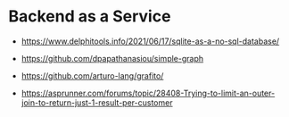 # Backend as a Service

- https://www.delphitools.info/2021/06/17/sqlite-as-a-no-sql-database/

- https://github.com/dpapathanasiou/simple-graph
- https://github.com/arturo-lang/grafito/
- https://asprunner.com/forums/topic/28408-Trying-to-limit-an-outer-join-to-return-just-1-result-per-customer
